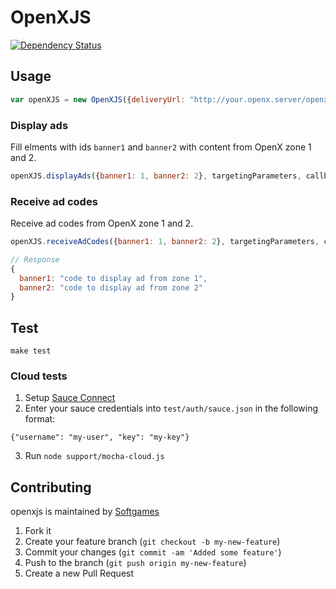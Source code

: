 # OpenXJS
[![Dependency Status](https://gemnasium.com/softgames/openxjs.png)](https://gemnasium.com/softgames/openxjs)

## Usage

```javascript
var openXJS = new OpenXJS({deliveryUrl: "http://your.openx.server/openx/www/delivery/"});
```

### Display ads
Fill elments with ids `banner1` and `banner2` with content from OpenX zone 1 and 2.

```javascript
openXJS.displayAds({banner1: 1, banner2: 2}, targetingParameters, callback);
```

### Receive ad codes
Receive ad codes from OpenX zone 1 and 2.

```javascript
openXJS.receiveAdCodes({banner1: 1, banner2: 2}, targetingParameters, callback);
```

```javascript
// Response
{
  banner1: "code to display ad from zone 1",
  banner2: "code to display ad from zone 2"
}
```

## Test

```
make test
```

### Cloud tests
1. Setup [Sauce Connect](https://saucelabs.com/connect)
2. Enter your sauce credentials into `test/auth/sauce.json` in the following format:
```
{"username": "my-user", "key": "my-key"}
```
3. Run `node support/mocha-cloud.js`

## Contributing

openxjs is maintained by [Softgames](http://github.com/softgames)

1. Fork it
2. Create your feature branch (`git checkout -b my-new-feature`)
3. Commit your changes (`git commit -am 'Added some feature'`)
4. Push to the branch (`git push origin my-new-feature`)
5. Create a new Pull Request

